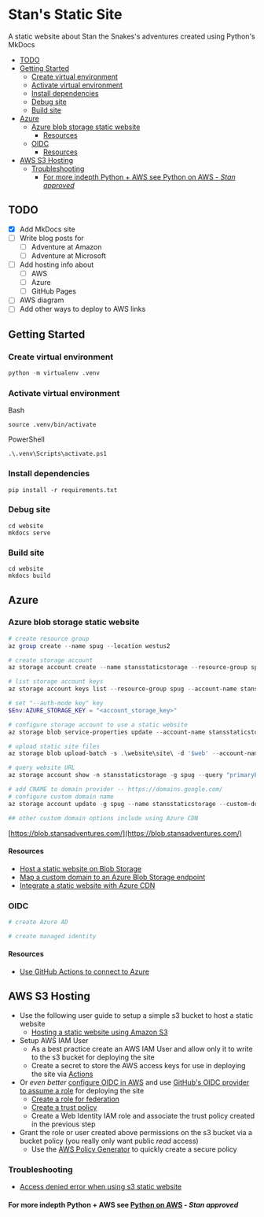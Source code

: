 # Stan's Static Site <!-- omit in toc -->
A static website about Stan the Snakes's adventures created using Python's MkDocs

- [TODO](#todo)
- [Getting Started](#getting-started)
  - [Create virtual environment](#create-virtual-environment)
  - [Activate virtual environment](#activate-virtual-environment)
  - [Install dependencies](#install-dependencies)
  - [Debug site](#debug-site)
  - [Build site](#build-site)
- [Azure](#azure)
  - [Azure blob storage static website](#azure-blob-storage-static-website)
    - [Resources](#resources)
  - [OIDC](#oidc)
    - [Resources](#resources-1)
- [AWS S3 Hosting](#aws-s3-hosting)
  - [Troubleshooting](#troubleshooting)
    - [For more indepth Python + AWS see Python on AWS - *Stan approved*](#for-more-indepth-python--aws-see-python-on-aws---stan-approved)

## TODO
- [x] Add MkDocs site
- [ ] Write blog posts for
  - [ ] Adventure at Amazon
  - [ ] Adventure at Microsoft
- [ ] Add hosting info about 
  - [ ] AWS
  - [ ] Azure
  - [ ] GitHub Pages
- [ ] AWS diagram
- [ ] Add other ways to deploy to AWS links

## Getting Started

### Create virtual environment
```python
python -m virtualenv .venv
```

### Activate virtual environment  
Bash
```
source .venv/bin/activate
```

PowerShell
```
.\.venv\Scripts\activate.ps1
```

### Install dependencies
```
pip install -r requirements.txt
```

### Debug site
```
cd website
mkdocs serve
```

### Build site
```
cd website
mkdocs build
```

## Azure

### Azure blob storage static website
```powershell
# create resource group
az group create --name spug --location westus2

# create storage account
az storage account create --name stansstaticstorage --resource-group spug --location westus2 --sku Standard_RAGRS --kind StorageV2

# list storage account keys
az storage account keys list --resource-group spug --account-name stansstaticstorage

# set "--auth-mode key" key
$Env:AZURE_STORAGE_KEY = "<account_storage_key>"

# configure storage account to use a static website
az storage blob service-properties update --account-name stansstaticstorage --static-website --404-document 404.html --index-document index.html

# upload static site files
az storage blob upload-batch -s .\website\site\ -d '$web' --account-name stansstaticstorage

# query website URL
az storage account show -n stansstaticstorage -g spug --query "primaryEndpoints.web" --output tsv

# add CNAME to domain provider -- https://domains.google.com/
# configure custom domain name
az storage account update -g spug --name stansstaticstorage --custom-domain "blob.stansadventures.com" --use-subdomain false

## other custom domain options include using Azure CDN
```

[https://blob.stansadventures.com/](https://blob.stansadventures.com/)

#### Resources
- [Host a static website on Blob Storage](https://docs.microsoft.com/en-us/azure/storage/blobs/storage-blob-static-website-host)
- [Map a custom domain to an Azure Blob Storage endpoint](https://docs.microsoft.com/en-us/azure/storage/blobs/storage-custom-domain-name?tabs=azure-cli#map-a-custom-domain-with-https-enabled)
- [Integrate a static website with Azure CDN](https://docs.microsoft.com/en-us/azure/storage/blobs/static-website-content-delivery-network)

### OIDC
```powershell
# create Azure AD

# create managed identity
```

#### Resources
- [Use GitHub Actions to connect to Azure](https://docs.microsoft.com/en-us/azure/developer/github/connect-from-azure)

## AWS S3 Hosting
- Use the following user guide to setup a simple s3 bucket to host a static website
  - [Hosting a static website using Amazon S3](https://docs.aws.amazon.com/AmazonS3/latest/userguide/WebsiteHosting.html)
- Setup AWS IAM User
  - As a best practice create an AWS IAM User and allow only it to write to the s3 bucket for deploying the site
  - Create a secret to store the AWS access keys for use in deploying the site via [Actions](https://github.com/python-spokane/stans-static-site/actions)
- Or *even better* [configure OIDC in AWS](https://docs.aws.amazon.com/IAM/latest/UserGuide/id_roles_providers_create_oidc.html) and use [GitHub's OIDC provider to assume a role](https://github.com/aws-actions/configure-aws-credentials#assuming-a-role) for deploying the site
  - [Create a role for federation](https://docs.aws.amazon.com/IAM/latest/UserGuide/id_roles_create_for-idp_oidc.html)
  - [Create a trust policy](https://docs.aws.amazon.com/IAM/latest/UserGuide/access_policies_create-console.html)
  - Create a Web Identity IAM role and associate the trust policy created in the previous step
- Grant the role or user created above permissions on the s3 bucket via a bucket policy (you really only want public *read* access)
  - Use the [AWS Policy Generator](https://awspolicygen.s3.amazonaws.com/policygen.html) to quickly create a secure policy
### Troubleshooting
- [Access denied error when using s3 static website](https://aws.amazon.com/premiumsupport/knowledge-center/s3-static-website-endpoint-error/)
#### For more indepth Python + AWS see [Python on AWS](https://aws.amazon.com/developer/language/python/) - *Stan approved*

